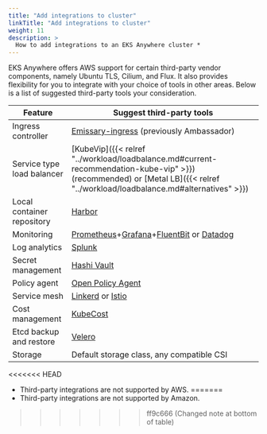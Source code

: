```yaml
---
title: "Add integrations to cluster"
linkTitle: "Add integrations to cluster"
weight: 11
description: >
  How to add integrations to an EKS Anywhere cluster *
---
```


EKS Anywhere offers AWS support for certain third-party vendor components,
namely Ubuntu TLS, Cilium, and Flux.
It also provides flexibility for you to integrate with your choice of tools in other areas.
Below is a list of suggested third-party tools your consideration.

| Feature                       | Suggest third-party tools                 |
|-------------------------------|-------------------------------------------|
| Ingress controller            | [Emissary-ingress](https://www.getambassador.io/products/api-gateway/) (previously Ambassador)          |
| Service type load balancer    | [KubeVip]({{< relref "../workload/loadbalance.md#current-recommendation-kube-vip" >}}) (recommended) or [Metal LB]({{< relref "../workload/loadbalance.md#alternatives" >}})|
| Local container repository    | [Harbor](https://goharbor.io/)                                    |
| Monitoring                    | [Prometheus](https://sysdig.com/products/monitor/prometheus-monitoring/)+[Grafana](https://grafana.com/)+[FluentBit](https://fluentbit.io/kubernetes/) or [Datadog](https://www.datadoghq.com/blog/monitoring-kubernetes-with-datadog/) |
| Log analytics                 | [Splunk](https://www.splunk.com/en_us/blog/platform/introducing-the-splunk-operator-for-kubernetes.html)                                    |
| Secret management             | [Hashi Vault](https://www.vaultproject.io/docs/platform/k8s)                               |
| Policy agent                  | [Open Policy Agent](https://www.openpolicyagent.org/docs/latest/kubernetes-introduction/)                                       |
| Service mesh                  | [Linkerd](https://linkerd.io/) or [Istio](https://istio.io/)                         |
| Cost management               | [KubeCost](https://www.kubecost.com/)                                  |
| Etcd backup and restore       | [Velero](https://velero.io/)                                    |
| Storage                       | Default storage class, any compatible CSI |

<<<<<<< HEAD
* Third-party integrations are not supported by AWS.
=======
* Third-party integrations are not supported by Amazon.
>>>>>>> ff9c666 (Changed note at bottom of table)
